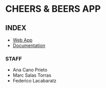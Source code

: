 # CHEERS & BEERS APP

## INDEX

- [Web App](http://barman.surge.sh/)
- [Documentation](https://github.com/FedeLacabaratz/cheers-and-beers/blob/master/staff/groups/barman/cheers-and-beers/cheers-and-beers-doc/README.md)

### STAFF
- Ana Cano Prieto
- Marc Salas Torras
- Federico Lacabaratz
